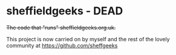 sheffieldgeeks - DEAD
==============

~~The code that "runs" sheffieldgeeks.org.uk.~~

This project is now carried on by myself and the rest of the lovely community at https://github.com/sheffgeeks
